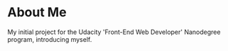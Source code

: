 # About Me

My initial project for the Udacity 'Front-End Web Developer' Nanodegree program, introducing myself.
